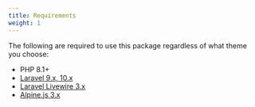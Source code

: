 ```yaml
---
title: Requirements
weight: 1
---
```


The following are required to use this package regardless of what theme you choose:

- PHP 8.1+
- [Laravel 9.x, 10.x](https://laravel.com)
- [Laravel Livewire 3.x](https://laravel-livewire.com)
- [Alpine.js 3.x](https://alpinejs.dev)
